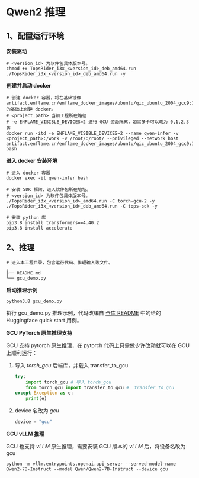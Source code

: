 # Qwen2 推理

## 1、配置运行环境

**安装驱动**

```
# <version_id> 为软件包具体版本号。
chmod +x TopsRider_i3x_<version_id>_deb_amd64.run
./TopsRider_i3x_<version_id>_deb_amd64.run -y
```

**创建并启动 docker**

```
# 创建 docker 容器，将在基础镜像 artifact.enflame.cn/enflame_docker_images/ubuntu/qic_ubuntu_2004_gcc9:1.4.4 的基础上创建 docker。
# <project_path> 当前工程所在路径
# -e ENFLAME_VISIBLE_DEVICES=2 进行 GCU 资源隔离，如需多卡可以改为 0,1,2,3 等
docker run -itd -e ENFLAME_VISIBLE_DEVICES=2 --name qwen-infer -v <project_path>:/work -v /root/:/root/ --privileged --network host  artifact.enflame.cn/enflame_docker_images/ubuntu/qic_ubuntu_2004_gcc9:1.4.4 bash
```

**进入 docker 安装环境**

```
# 进入 docker 容器
docker exec -it qwen-infer bash

# 安装 SDK 框架，进入软件包所在地址。
# <version_id> 为软件包具体版本号。
./TopsRider_i3x_<version_id>_amd64.run -C torch-gcu-2 -y
./TopsRider_i3x_<version_id>_deb_amd64.run -C tops-sdk -y

# 安装 python 库
pip3.8 install transformers==4.40.2
pip3.8 install accelerate
```

## 2、推理

```
# 进入本工程目录，包含运行代码、推理输入等文件。
.
├── README.md
└── gcu_demo.py
```

**启动推理示例**

```
python3.8 gcu_demo.py
```
执行 gcu_demo.py 推理示例，代码改编自 [仓库 README](https://github.com/QwenLM/Qwen2/blob/main/README.md) 中的给的 Huggingface quick start 用例。

**GCU PyTorch 原生推理支持**

GCU 支持 pytorch 原生推理，在 pytorch 代码上只需做少许改动就可以在 GCU 上顺利运行：

1. 导入 *torch_gcu* 后端库，并载入 transfer_to_gcu
    ``` python
    try:
        import torch_gcu # 导入 torch_gcu
        from torch_gcu import transfer_to_gcu #  transfer_to_gcu
    except Exception as e:
        print(e)
    ```
2. device 名改为 *gcu*
   ``` python
   device = "gcu"
   ```

**GCU vLLM 推理**

GCU 也支持 *vLLM* 原生推理，需要安装 GCU 版本的 *vLLM* 后，将设备名改为 gcu

```
python -m vllm.entrypoints.openai.api_server --served-model-name Qwen2-7B-Instruct --model Qwen/Qwen2-7B-Instruct --device gcu
```
